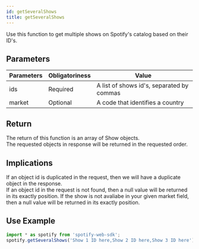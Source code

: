 ```yaml
---
id: getSeveralShows
title: getSeveralShows
---
```


Use this function to get multiple shows on Spotify's catalog based on their ID's.

## Parameters

Parameters | Obligatoriness | Value
-----------|----------------|-------
ids        | Required       | A list of shows id's, separated by commas
market     | Optional       | A code that identifies a country

## Return

The return of this function is an array of Show objects.  
The requested objects in response will be returned in the requested order.

## Implications

If an object id is duplicated in the request, then we will have a duplicate object in the response.  
If an object id in the request is not found, then a null value will be returned in its exactly position.
If the show is not avaliabe in your given market field, then a null value will be returned in its exactly position.

## Use Example

```javascript
import * as spotify from 'spotify-web-sdk';
spotify.getSeveralShows('Show 1 ID here,Show 2 ID here,Show 3 ID here');